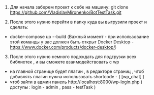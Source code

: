 1. Для начала заберем проект к себе на машину:
git clone https://github.com/VladislavMironenko/BotTestTask.git

2. После этого нужно перейти в папку куда вы выгрузили проект и сделать:
 - docker-compose up --build (Важный момент - при использование этой команды у вас должен быть открыт Docker Desktop - https://www.docker.com/products/docker-desktop/)

3. После этого нужно немного подождать для подгрузки всех библиотек , и вы сможете взаимодействовать с wp 
 - на главной странице будет плагин , в редакторе страниц , чтоб добавлять плагин нужна использовать shortcode - ( [wp_chat] )
 - чтоб зайти в админ панель http://localhost:8000/wp-login.php ( доступы : login - admin , pass - testTask )

